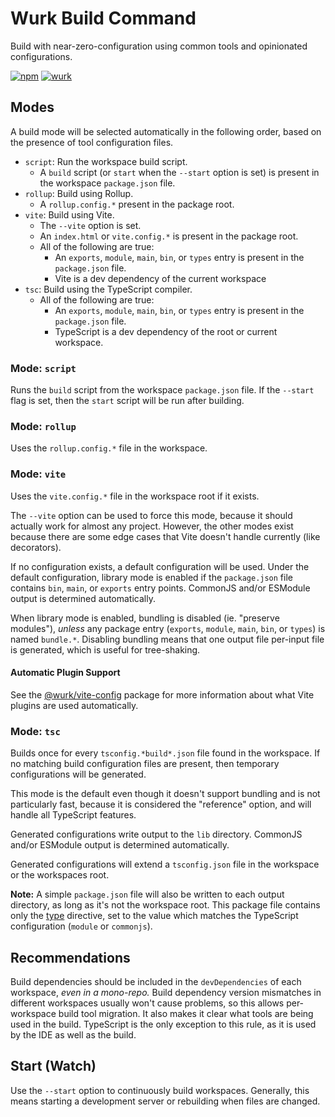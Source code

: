 # Wurk Build Command

Build with near-zero-configuration using common tools and opinionated configurations.

[![npm](https://img.shields.io/npm/v/@wurk/command-build?label=NPM)](https://www.npmjs.com/package/@wurk/command-build)
[![wurk](https://img.shields.io/npm/v/wurk?label=Wurk&color=purple)](https://www.npmjs.com/package/wurk)

## Modes

A build mode will be selected automatically in the following order, based on the presence of tool configuration files.

- `script`: Run the workspace build script.
  - A `build` script (or `start` when the `--start` option is set) is present in the workspace `package.json` file.
- `rollup`: Build using Rollup.
  - A `rollup.config.*` present in the package root.
- `vite`: Build using Vite.
  - The `--vite` option is set.
  - An `index.html` or `vite.config.*` is present in the package root.
  - All of the following are true:
    - An `exports`, `module`, `main`, `bin`, or `types` entry is present in the `package.json` file.
    - Vite is a dev dependency of the current workspace
- `tsc`: Build using the TypeScript compiler.
  - All of the following are true:
    - An `exports`, `module`, `main`, `bin`, or `types` entry is present in the `package.json` file.
    - TypeScript is a dev dependency of the root or current workspace.

### Mode: `script`

Runs the `build` script from the workspace `package.json` file. If the `--start` flag is set, then the `start` script will be run after building.

### Mode: `rollup`

Uses the `rollup.config.*` file in the workspace.

### Mode: `vite`

Uses the `vite.config.*` file in the workspace root if it exists.

The `--vite` option can be used to force this mode, because it should actually work for almost any project. However, the other modes exist because there are some edge cases that Vite doesn't handle currently (like decorators).

If no configuration exists, a default configuration will be used. Under the default configuration, library mode is enabled if the `package.json` file contains `bin`, `main`, or `exports` entry points. CommonJS and/or ESModule output is determined automatically.

When library mode is enabled, bundling is disabled (ie. "preserve modules"), _unless_ any package entry (`exports`, `module`, `main`, `bin`, or `types`) is named `bundle.*`. Disabling bundling means that one output file per-input file is generated, which is useful for tree-shaking.

#### Automatic Plugin Support

See the [@wurk/vite-config](https://github.com/Shakeskeyboarde/wurk/blob/main/core/vite-config/README.md#optional-plugins) package for more information about what Vite plugins are used automatically.

### Mode: `tsc`

Builds once for every `tsconfig.*build*.json` file found in the workspace. If no matching build configuration files are present, then temporary configurations will be generated.

This mode is the default even though it doesn't support bundling and is not particularly fast, because it is considered the "reference" option, and will handle all TypeScript features.

Generated configurations write output to the `lib` directory. CommonJS and/or ESModule output is determined automatically.

Generated configurations will extend a `tsconfig.json` file in the workspace or the workspaces root.

**Note:** A simple `package.json` file will also be written to each output directory, as long as it's not the workspace root. This package file contains only the [type](https://nodejs.org/api/packages.html#type) directive, set to the value which matches the TypeScript configuration (`module` or `commonjs`).

## Recommendations

Build dependencies should be included in the `devDependencies` of each workspace, _even in a mono-repo._ Build dependency version mismatches in different workspaces usually won't cause problems, so this allows per-workspace build tool migration. It also makes it clear what tools are being used in the build. TypeScript is the only exception to this rule, as it is used by the IDE as well as the build.

## Start (Watch)

Use the `--start` option to continuously build workspaces. Generally, this means starting a development server or rebuilding when files are changed.

